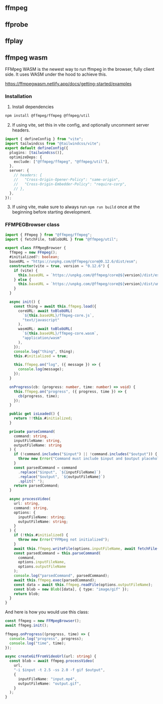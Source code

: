 
## ffmpeg

## ffprobe

## ffplay

## ffmpeg wasm

FFMpeg WASM is the newest way to run ffmpeg in the browser, fully client side. It uses WASM under the hood to achieve this. 

https://ffmpegwasm.netlify.app/docs/getting-started/examples



### Installation

1. Install dependencies

```bash
npm install @ffmpeg/ffmpeg @ffmpeg/util
```

2. If using vite, set this in vite config, and optionally uncomment server headers.

```ts
import { defineConfig } from "vite";
import tailwindcss from "@tailwindcss/vite";
export default defineConfig({
  plugins: [tailwindcss()],
  optimizeDeps: {
    exclude: ["@ffmpeg/ffmpeg", "@ffmpeg/util"],
  },
  server: {
    // headers: {
    //   "Cross-Origin-Opener-Policy": "same-origin",
    //   "Cross-Origin-Embedder-Policy": "require-corp",
    // },
  },
});
```

3. If using vite, make sure to always run `npm run build` once at the beginning before starting development.

### FFMPEGBrowser class

```ts
import { FFmpeg } from "@ffmpeg/ffmpeg";
import { fetchFile, toBlobURL } from "@ffmpeg/util";

export class FFMpegBrowser {
  ffmpeg = new FFmpeg();
  #initialized?: boolean;
  baseURL = "https://unpkg.com/@ffmpeg/core@0.12.6/dist/esm";
  constructor(vite = true, version = "0.12.6") {
    if (vite) {
      this.baseURL = `https://unpkg.com/@ffmpeg/core@${version}/dist/esm`;
    } else {
      this.baseURL = `https://unpkg.com/@ffmpeg/core@${version}/dist/umd`;
    }
  }

  async init() {
    const thing = await this.ffmpeg.load({
      coreURL: await toBlobURL(
        `${this.baseURL}/ffmpeg-core.js`,
        "text/javascript"
      ),
      wasmURL: await toBlobURL(
        `${this.baseURL}/ffmpeg-core.wasm`,
        "application/wasm"
      ),
    });
    console.log("thing", thing);
    this.#initialized = true;

    this.ffmpeg.on("log", ({ message }) => {
      console.log(message);
    });
  }

  onProgress(cb: (progress: number, time: number) => void) {
    this.ffmpeg.on("progress", ({ progress, time }) => {
      cb(progress, time);
    });
  }

  public get isLoaded() {
    return !!this.#initialized;
  }

  private parseCommand(
    command: string,
    inputFileName: string,
    outputFileName: string
  ) {
    if (!command.includes("$input") || !command.includes("$output")) {
      throw new Error("Command must include $input and $output placeholders");
    }
    const parsedCommand = command
      .replace("$input", `${inputFileName}`)
      .replace("$output", `${outputFileName}`)
      .split(" ");
    return parsedCommand;
  }

  async processVideo(
    url: string,
    command: string,
    options: {
      inputFileName: string;
      outputFileName: string;
    }
  ) {
    if (!this.#initialized) {
      throw new Error("FFMpeg not initialized");
    }
    await this.ffmpeg.writeFile(options.inputFileName, await fetchFile(url));
    const parsedCommand = this.parseCommand(
      command,
      options.inputFileName,
      options.outputFileName
    );
    console.log("parsedCommand", parsedCommand);
    await this.ffmpeg.exec(parsedCommand);
    const data = await this.ffmpeg.readFile(options.outputFileName);
    const blob = new Blob([data], { type: "image/gif" });
    return blob;
  }
}
```

And here is how you would use this class:

```ts
const ffmpeg = new FFMpegBrowser();
await ffmpeg.init();

ffmpeg.onProgress((progress, time) => {
  console.log("progress", progress);
  console.log("time", time);
});

async createGifFromVideoUrl(url: string) {
  const blob = await ffmpeg.processVideo(
    url,
    "-i $input -t 2.5 -ss 2.0 -f gif $output",
    {
      inputFileName: "input.mp4",
      outputFileName: "output.gif",
    }
  );
}
```